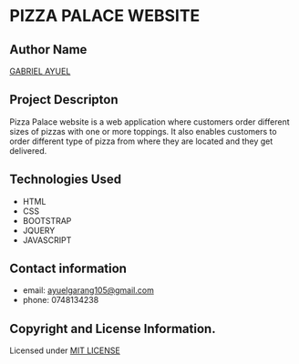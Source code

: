 # PIZZA PALACE WEBSITE
## Author Name
[GABRIEL AYUEL](https://github.com/ayuelgarang105/)
## Project Descripton
Pizza Palace website is a web application where customers order different sizes of pizzas with one or more toppings. It also enables customers to order different type of pizza from where they are located and they get delivered.
## Technologies Used
* HTML
* CSS
* BOOTSTRAP
* JQUERY
* JAVASCRIPT
## Contact information
* email: ayuelgarang105@gmail.com
* phone: 0748134238
## Copyright and License Information.
Licensed under [MIT LICENSE](https://github.com/ayuelgarang105/PIZZA-PALACE/master/LICENSE)